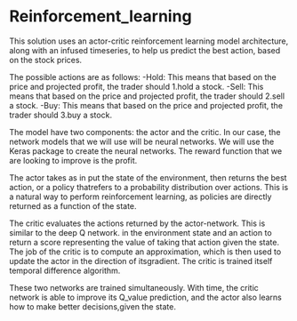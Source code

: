# Reinforcement_learning

This solution uses an actor-critic reinforcement learning model architecture, along with an infused timeseries, to help us predict the best action, based on the stock prices.

The possible actions are as follows: 
-Hold: This means that based on the price and projected profit, the trader should 1.hold a stock. 
-Sell: This means that based on the price and projected profit, the trader should 2.sell a stock. 
-Buy: This means that based on the price and projected profit, the trader should 3.buy a stock.

The model have two components: the actor and the critic. In our case, the network models that we will use will be neural networks. We will use the Keras package to create the neural networks. The reward function that we are looking to improve is the profit.

The actor takes as in put the state of the environment, then returns the best action, or a policy thatrefers to a probability distribution over actions. This is a natural way to perform reinforcement learning, as policies are directly returned as a function of the state.

The critic evaluates the actions returned by the actor-network. This is similar to the deep Q network. in the environment state and an action to return a score representing the value of taking that action given the state. The job of the critic is to compute an approximation, which is then used to update the actor in the direction of itsgradient. The critic is trained itself temporal difference algorithm.

These two networks are trained simultaneously. With time, the critic network is able to improve its Q_value prediction, and the actor also learns how to make better decisions,given the state.
